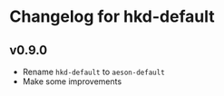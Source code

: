 # Changelog for hkd-default

## v0.9.0
- Rename `hkd-default` to `aeson-default`
- Make some improvements
